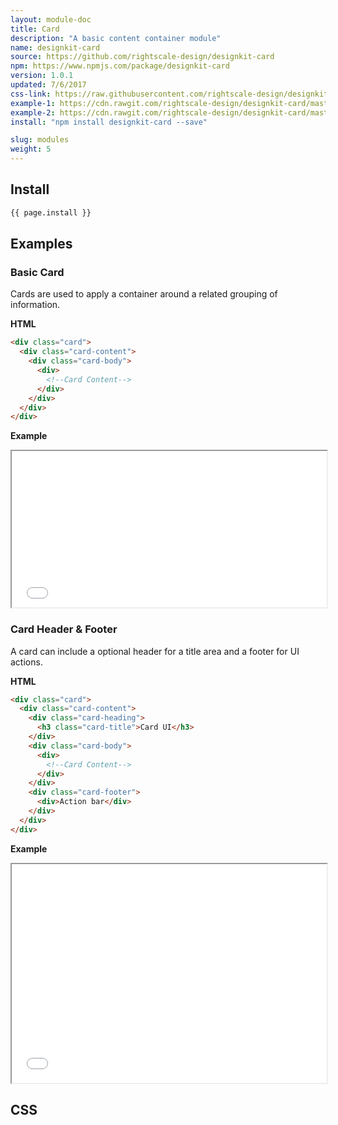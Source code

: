```yaml
---
layout: module-doc
title: Card
description: "A basic content container module"
name: designkit-card
source: https://github.com/rightscale-design/designkit-card
npm: https://www.npmjs.com/package/designkit-card
version: 1.0.1
updated: 7/6/2017
css-link: https://raw.githubusercontent.com/rightscale-design/designkit-card/master/dist/designkit-card.css
example-1: https://cdn.rawgit.com/rightscale-design/designkit-card/master/docs/basic.html
example-2: https://cdn.rawgit.com/rightscale-design/designkit-card/master/docs/header.html
install: "npm install designkit-card --save"

slug: modules
weight: 5
---
```


## Install

```bash
{{ page.install }}
```

## Examples

### Basic Card

Cards are used to apply a container around a related grouping of information.

**HTML**

```html
<div class="card">
  <div class="card-content">
    <div class="card-body">
      <div>
        <!--Card Content-->
      </div>
    </div>
  </div>
</div>
```

**Example**

<iframe class="ba b--black-10 br2" style="width: 100%; height: 250px;" src="{{ page.example-1 }}"></iframe>


### Card Header & Footer

A card can include a optional header for a title area and a footer for UI actions.

**HTML**

```html
<div class="card">
  <div class="card-content">
    <div class="card-heading">
      <h3 class="card-title">Card UI</h3>
    </div>
    <div class="card-body">
      <div>
        <!--Card Content-->
      </div>
    </div>
    <div class="card-footer">
      <div>Action bar</div>
    </div>
  </div>
</div>
```

**Example**

<iframe class="ba b--black-10 br2" style="width: 100%; height: 350px;" src="{{ page.example-2 }}"></iframe>


## CSS

<div class="snippet">
  <pre id="css_contents" class="highlighter-rouge snippet-css"><code class="css"></code></pre>
</div>
